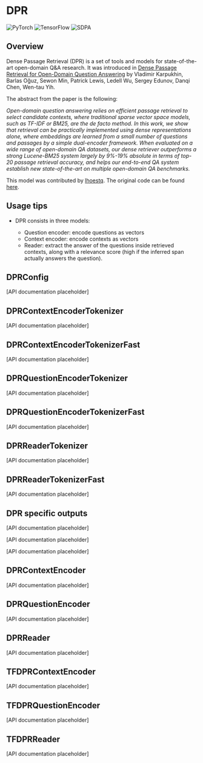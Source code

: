 <!--Copyright 2020 The HuggingFace Team. All rights reserved.

Licensed under the Apache License, Version 2.0 (the "License"); you may not use this file except in compliance with
the License. You may obtain a copy of the License at

http://www.apache.org/licenses/LICENSE-2.0

Unless required by applicable law or agreed to in writing, software distributed under the License is distributed on
an "AS IS" BASIS, WITHOUT WARRANTIES OR CONDITIONS OF ANY KIND, either express or implied. See the License for the
specific language governing permissions and limitations under the License.

⚠️ Note that this file is in Markdown but contain specific syntax for our doc-builder (similar to MDX) that may not be
rendered properly in your Markdown viewer.

-->

# DPR

<div class="flex flex-wrap space-x-1">
<img alt="PyTorch" src="https://img.shields.io/badge/PyTorch-DE3412?style=flat&logo=pytorch&logoColor=white">
<img alt="TensorFlow" src="https://img.shields.io/badge/TensorFlow-FF6F00?style=flat&logo=tensorflow&logoColor=white">
<img alt="SDPA" src="https://img.shields.io/badge/SDPA-DE3412?style=flat&logo=pytorch&logoColor=white">
</div>

## Overview

Dense Passage Retrieval (DPR) is a set of tools and models for state-of-the-art open-domain Q&A research. It was
introduced in [Dense Passage Retrieval for Open-Domain Question Answering](https://arxiv.org/abs/2004.04906) by
Vladimir Karpukhin, Barlas Oğuz, Sewon Min, Patrick Lewis, Ledell Wu, Sergey Edunov, Danqi Chen, Wen-tau Yih.

The abstract from the paper is the following:

*Open-domain question answering relies on efficient passage retrieval to select candidate contexts, where traditional
sparse vector space models, such as TF-IDF or BM25, are the de facto method. In this work, we show that retrieval can
be practically implemented using dense representations alone, where embeddings are learned from a small number of
questions and passages by a simple dual-encoder framework. When evaluated on a wide range of open-domain QA datasets,
our dense retriever outperforms a strong Lucene-BM25 system largely by 9%-19% absolute in terms of top-20 passage
retrieval accuracy, and helps our end-to-end QA system establish new state-of-the-art on multiple open-domain QA
benchmarks.*

This model was contributed by [lhoestq](https://huggingface.co/lhoestq). The original code can be found [here](https://github.com/facebookresearch/DPR).

## Usage tips

- DPR consists in three models:

    * Question encoder: encode questions as vectors
    * Context encoder: encode contexts as vectors
    * Reader: extract the answer of the questions inside retrieved contexts, along with a relevance score (high if the inferred span actually answers the question).

## DPRConfig

[API documentation placeholder]

## DPRContextEncoderTokenizer

[API documentation placeholder]

## DPRContextEncoderTokenizerFast

[API documentation placeholder]

## DPRQuestionEncoderTokenizer

[API documentation placeholder]

## DPRQuestionEncoderTokenizerFast

[API documentation placeholder]

## DPRReaderTokenizer

[API documentation placeholder]

## DPRReaderTokenizerFast

[API documentation placeholder]

## DPR specific outputs

[API documentation placeholder]

[API documentation placeholder]

[API documentation placeholder]

<frameworkcontent>
<pt>

## DPRContextEncoder

[API documentation placeholder]

## DPRQuestionEncoder

[API documentation placeholder]

## DPRReader

[API documentation placeholder]

</pt>
<tf>

## TFDPRContextEncoder

[API documentation placeholder]

## TFDPRQuestionEncoder

[API documentation placeholder]

## TFDPRReader

[API documentation placeholder]

</tf>
</frameworkcontent>

